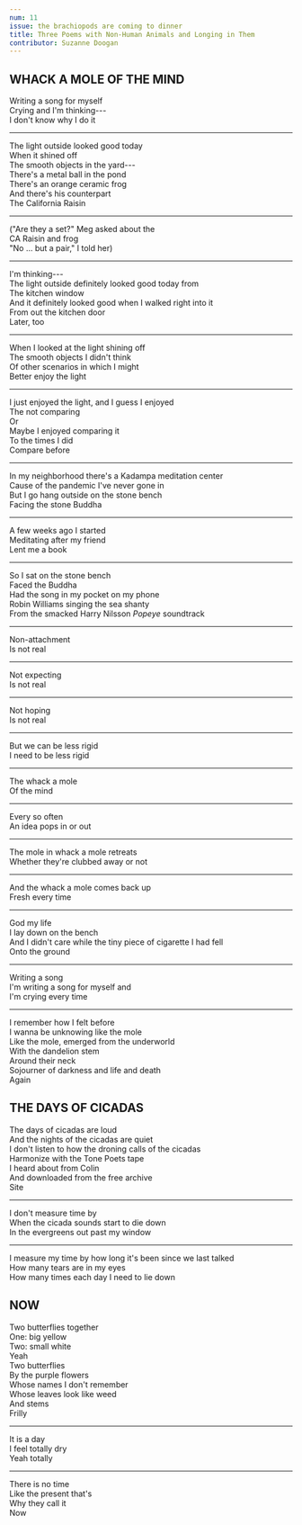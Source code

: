 ```yaml
---
num: 11
issue: the brachiopods are coming to dinner
title: Three Poems with Non-Human Animals and Longing in Them
contributor: Suzanne Doogan
---
```


## WHACK A MOLE OF THE MIND

Writing a song for myself   
Crying and I'm thinking---   
I don't know why I do it   

---

The light outside looked good today   
When it shined off   
The smooth objects in the yard---    
There's a metal ball in the pond   
There's an orange ceramic frog   
And there's his counterpart   
The California Raisin   

---

("Are they a set?" Meg asked about the   
CA Raisin and frog   
"No ... but a pair," I told her)   

---

I'm thinking---    
The light outside definitely looked good today from   
The kitchen window   
And it definitely looked good when I walked right into it   
From out the kitchen door   
Later, too   

---

When I looked at the light shining off   
The smooth objects I didn't think   
Of other scenarios in which I might   
Better enjoy the light   

---

I just enjoyed the light, and I guess I enjoyed   
The not comparing   
Or   
Maybe I enjoyed comparing it   
To the times I did   
Compare before   

---

In my neighborhood there's a Kadampa meditation center   
Cause of the pandemic I've never gone in   
But I go hang outside on the stone bench   
Facing the stone Buddha   

---

A few weeks ago I started   
Meditating after my friend   
Lent me a book   

---

So I sat on the stone bench   
Faced the Buddha   
Had the song in my pocket on my phone   
Robin Williams singing the sea shanty   
From the smacked Harry Nilsson *Popeye* soundtrack   

---

Non-attachment   
Is not real   

---

Not expecting   
Is not real   

---

Not hoping   
Is not real   

---

But we can be less rigid   
I need to be less rigid   

---

The whack a mole   
Of the mind   

---

Every so often   
An idea pops in or out   

---

The mole in whack a mole retreats   
Whether they're clubbed away or not   

---

And the whack a mole comes back up   
Fresh every time   

---

God my life   
I lay down on the bench   
And I didn't care while the tiny piece of cigarette I had fell   
Onto the ground   

---

Writing a song   
I'm writing a song for myself and   
I'm crying every time   

---

I remember how I felt before   
I wanna be unknowing like the mole   
Like the mole, emerged from the underworld   
With the dandelion stem   
Around their neck   
Sojourner of darkness and life and death   
Again   

## THE DAYS OF CICADAS

The days of cicadas are loud   
And the nights of the cicadas are quiet   
I don't listen to how the droning calls of the cicadas   
Harmonize with the Tone Poets tape   
I heard about from Colin   
And downloaded from the free archive   
Site   

---

I don't measure time by   
When the cicada sounds start to die down   
In the evergreens out past my window   

---

I measure my time by how long it's been since we last talked   
How many tears are in my eyes   
How many times each day I need to lie down   

## NOW

Two butterflies together   
One: big yellow   
Two: small white   
Yeah   
Two butterflies   
By the purple flowers   
Whose names I don't remember   
Whose leaves look like weed   
And stems   
Frilly   

---

It is a day   
I feel totally dry   
Yeah totally   

---

There is no time   
Like the present that's   
Why they call it   
Now   
